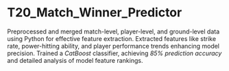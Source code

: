 # T20_Match_Winner_Predictor
Preprocessed and merged match-level, player-level, and ground-level data using Python for effective feature extraction.
Extracted features like strike rate, power-hitting ability, and player performance trends enhancing model precision.
Trained a *CatBoost* classifier, achieving *85% prediction accuracy* and detailed analysis of model feature rankings.
